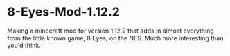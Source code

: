 # 8-Eyes-Mod-1.12.2
Making a minecraft mod for version 1.12.2 that adds in almost everything from the little known game, 8 Eyes, on the NES.  Much more interesting than you'd think.
